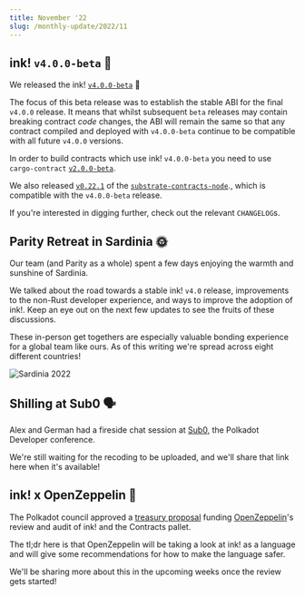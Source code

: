 ```yaml
---
title: November '22
slug: /monthly-update/2022/11
---
```


## ink! `v4.0.0-beta` 🦑

We released the ink! [`v4.0.0-beta`](https://github.com/paritytech/ink/releases/tag/v4.0.0-beta) 🎉

The focus of this beta release was to establish the stable ABI for the final `v4.0.0`
release. It means that whilst subsequent `beta` releases may contain breaking contract
*code* changes, the ABI will remain the same so that any contract compiled and deployed
with `v4.0.0-beta` continue to be compatible with all future `v4.0.0` versions.

In order to build contracts which use ink! `v4.0.0-beta` you need to use
`cargo-contract` [`v2.0.0-beta`](https://github.com/paritytech/cargo-contract/releases/tag/v2.0.0-beta).

We also released
[`v0.22.1`](https://github.com/paritytech/substrate-contracts-node/releases/tag/v0.22.1)
 of the [`substrate-contracts-node`](https://github.com/paritytech/substrate-contracts-node)., which is compatible with the
`v4.0.0-beta` release.

If you're interested in digging further, check out the relevant `CHANGELOG`s.

## Parity Retreat in Sardinia 🌞

Our team (and Parity as a whole) spent a few days enjoying the warmth and sunshine of
Sardinia.

We talked about the road towards a stable ink! `v4.0` release, improvements to the non-Rust
developer experience, and ways to improve the adoption of ink!. Keep an eye out on the
next few updates to see the fruits of these discussions.

These in-person get togethers are especially valuable bonding experience for a global
team like ours. As of this writing we're spread across eight different countries!

![Sardinia 2022](/img/monthly-update/sardinia-2022.jpg)

## Shilling at Sub0 🗣️

Alex and German had a fireside chat session at [Sub0](https://sub0.polkadot.network/), the Polkadot Developer conference.

We're still waiting for the recoding to be uploaded, and we'll share that link here when
it's available!

## ink! x OpenZeppelin 🔏
The Polkadot council approved a [treasury proposal](https://polkadot.subsquare.io/council/motion/296) funding
[OpenZeppelin](https://www.openzeppelin.com/)'s review and audit of ink! and the Contracts pallet.

The tl;dr here is that OpenZeppelin will be taking a look at ink! as a language and will
give some recommendations for how to make the language safer.

We'll be sharing more about this in the upcoming weeks once the review gets started!
